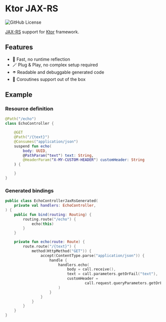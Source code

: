 # Ktor JAX-RS

![GitHub License](https://img.shields.io/github/license/lexa-diky/ktor-jax-rs)

[JAX-RS](https://www.oracle.com/technical-resources/articles/java/jax-rs.html)
support for [Ktor](https://ktor.io) framework.

## Features
- 🚀 Fast, no runtime reflection 
- 🪄 Plug & Play, no complex setup required
- ☂️ Readable and debuggable generated code
- 🥋 Coroutines support out of the box

## Example 

### Resource definition
```kotlin
@Path("/echo")
class EchoController {

    @GET
    @Path("/{text}")
    @Consumes("application/json")
    suspend fun echo(
        body: UUID,
        @PathParam("text") text: String,
        @HeaderParam("X-MY-CUSTOM-HEADER") customHeader: String
    ) {

    }
}
```

### Generated bindings
```kotlin
public class EchoControllerJaxRsGenerated(
    private val handlers: EchoController,
) {
    public fun bind(routing: Routing) {
        routing.route("/echo") {
            echo(this)
        }
    }

    private fun echo(route: Route) {
        route.route("/{text}") {
            method(HttpMethod("GET")) {
                accept(ContentType.parse("application/json")) {
                    handle {
                        handlers.echo(
                            body = call.receive(),
                            text = call.parameters.getOrFail("text"),
                            customHeader =
                                    call.request.queryParameters.getOrFail("X-MY-CUSTOM-HEADER"),
                        )
                    }
                }
            }
        }
    }
}
```
